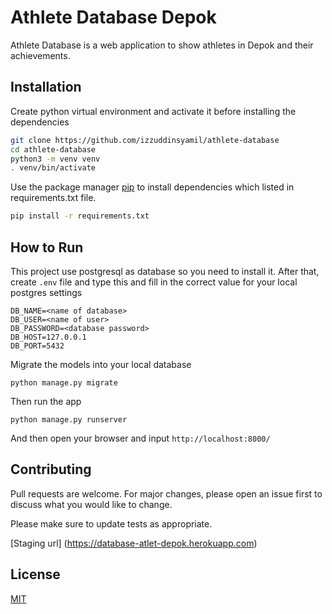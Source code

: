 # Athlete Database Depok

Athlete Database is a web application to show athletes in Depok and their achievements.

## Installation

Create python virtual environment and activate it before installing the dependencies

```bash
git clone https://github.com/izzuddinsyamil/athlete-database
cd athlete-database
python3 -m venv venv
. venv/bin/activate
```



Use the package manager [pip](https://pip.pypa.io/en/stable/) to install dependencies which listed in requirements.txt file.

```bash
pip install -r requirements.txt
```

## How to Run
This project use postgresql as database so you need to install it. After that, create `.env` file and type this and fill in the correct value for your local postgres settings

```
DB_NAME=<name of database>
DB_USER=<name of user>
DB_PASSWORD=<database password>
DB_HOST=127.0.0.1
DB_PORT=5432
```

Migrate the models into your local database

```
python manage.py migrate
```

Then run the app
```
python manage.py runserver
```
And then open your browser and input `http://localhost:8000/`

## Contributing
Pull requests are welcome. For major changes, please open an issue first to discuss what you would like to change.

Please make sure to update tests as appropriate.

[Staging url] (https://database-atlet-depok.herokuapp.com)

## License
[MIT](https://choosealicense.com/licenses/mit/)
